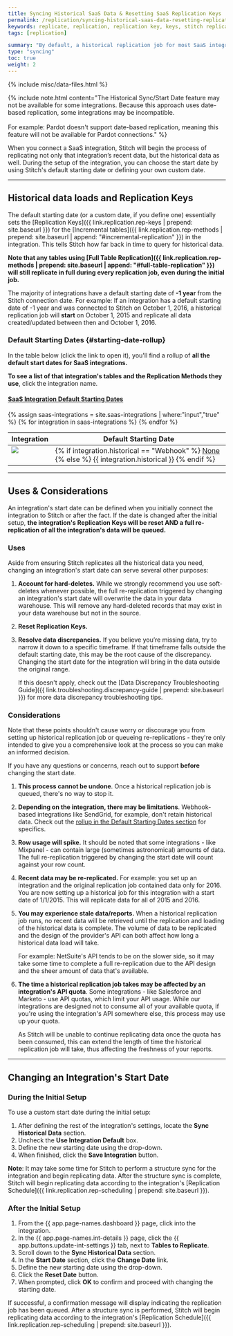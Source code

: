 ```yaml
---
title: Syncing Historical SaaS Data & Resetting SaaS Replication Keys
permalink: /replication/syncing-historical-saas-data-resetting-replication-keys
keywords: replicate, replication, replication key, keys, stitch replicates data, rp, saas, historical data, reset bookmark, reset replication key
tags: [replication]

summary: "By default, a historical replication job for most SaaS integrations will go back one year. While the Start Date setting allows you to define historical data loads, it can also reset an integration's Replication Keys when you need to re-replicate data."
type: "syncing"
toc: true
weight: 2
---
```

{% include misc/data-files.html %}

{% include note.html content="The Historical Sync/Start Date feature may not be available for some integrations. Because this approach uses date-based replication, some integrations may be incompatible.<br><br>
For example: Pardot doesn't support date-based replication, meaning this feature will not be available for Pardot connections." %}

When you connect a SaaS integration, Stitch will begin the process of replicating not only that integration’s recent data, but the historical data as well. During the setup of the integration, you can choose the start date by using Stitch's default starting date or defining your own custom date. 

---

## Historical data loads and Replication Keys

The default starting date (or a custom date, if you define one) essentially sets the [Replication Keys]({{ link.replication.rep-keys | prepend: site.baseurl }}) for the [Incremental tables]({{ link.replication.rep-methods | prepend: site.baseurl | append: "#incremental-replication" }}) in the integration. This tells Stitch how far back in time to query for historical data.

**Note that any tables using [Full Table Replication]({{ link.replication.rep-methods | prepend: site.baseurl | append: "#full-table-replication" }}) will still replicate in full during every replication job, even during the initial job.**

The majority of integrations have a default starting date of **-1 year** from the Stitch connection date. For example: If an integration has a default starting date of -1 year and was connected to Stitch on October 1, 2016, a historical replication job will **start** on October 1, 2015 and replicate all data created/updated between then and October 1, 2016.

### Default Starting Dates {#starting-date-rollup}

In the table below (click the link to open it), you'll find a rollup of **all the default start dates for SaaS integrations.**

**To see a list of that integration's tables and the Replication Methods they use**, click the integration name.

<div class="panel-group" id="accordion">
<div class="panel panel-default">
<div class="panel-heading">
<h4 class="panel-title" id="starting-date-rollup">
<a class="noCrossRef accordion-toggle" data-toggle="collapse" data-parent="#accordion" href="#collapseOne">SaaS Integration Default Starting Dates</a>
</h4>
</div>
<div id="collapseOne" class="panel-collapse collapse noCrossRef">
<div class="panel-body">
<table>
<thead>
<th valign="top" markdown="span">Integration</th>
<th valign="top" markdown="span">Default Starting Date</th>
</thead>
<tbody>
{% assign saas-integrations = site.saas-integrations | where:"input","true" %}
{% for integration in saas-integrations %}
<tr>
<td valign="top">
<a href="{{ integration.url | prepend: site.baseurl | append: "#schema" }}"><img src="{{ integration.icon | prepend: site.baseurl }}"></a>
</td>
<td valign="center">
{% if integration.historical == "Webhook" %}
<a href="#" data-toggle="tooltip" data-original-title="Webhooks typically don't retain historical data due to their real-time nature. See this integration's doc for more info.">None</a>
{% else %}
{{ integration.historical }}
{% endif %}
</td>
</tr>
{% endfor %}
</tbody>
</table>
</div>
</div>
</div>
</div>

--- 

## Uses & Considerations

An integration's start date can be defined when you initially connect the integration to Stitch or after the fact. If the date is changed after the initial setup, **the integration's Replication Keys will be reset AND a full re-replication of all the integration's data will be queued.**

### Uses 

Aside from ensuring Stitch replicates all the historical data you need, changing an integration's start date can serve several other purposes:

1. **Account for hard-deletes.** While we strongly recommend you use soft-deletes whenever possible, the full re-replication triggered by changing an integration's start date will overwrite the data in your data warehouse. This will remove any hard-deleted records that may exist in your data warehouse but not in the source.
2. **Reset Replication Keys.** 
2. **Resolve data discrepancies.** If you believe you’re missing data, try to narrow it down to a specific timeframe. If that timeframe falls outside the default starting date, this may be the root cause of the discrepancy. Changing the start date for the integration will bring in the data outside the original range.

   If this doesn't apply, check out the [Data Discrepancy Troubleshooting Guide]({{ link.troubleshooting.discrepancy-guide | prepend: site.baseurl }}) for more data discrepancy troubleshooting tips.

### Considerations

Note that these points shouldn't cause worry or discourage you from setting up historical replication job or queueing re-replications - they're only intended to give you a comprehensive look at the process so you can make an informed decision.

If you have any questions or concerns, reach out to support **before** changing the start date.

1. **This process cannot be undone**. Once a historical replication job is queued, there's no way to stop it.
2. **Depending on the integration, there may be limitations**. Webhook-based integrations like SendGrid, for example, don't retain historical data. Check out the [rollup in the Default Starting Dates section](#starting-date-rollup) for specifics.
3. **Row usage will spike.** It should be noted that some integrations - like Mixpanel - can contain large (sometimes astronomical) amounts of data. The full re-replication triggered by changing the start date will count against your row count.
4. **Recent data may be re-replicated.** For example: you set up an integration and the original replication job contained data only for 2016. You are now setting up a historical job for this integration with a start date of 1/1/2015. This will replicate data for all of 2015 and 2016.
5. **You may experience stale data/reports.** When a historical replication job runs, no recent data will be retrieved until the replication and loading of the historical data is complete. The volume of data to be replicated and the design of the provider's API can both affect how long a historical data load will take.

   For example: NetSuite's API tends to be on the slower side, so it may take some time to complete a full re-replication due to the API design and the sheer amount of data that's available.
6. **The time a historical replication job takes may be affected by an integration's API quota**. Some integrations - like Salesforce and Marketo - use API quotas, which limit your API usage. While our integrations are designed not to consume all of your available quota, if you're using the integration's API somewhere else, this process may use up your quota.

   As Stitch will be unable to continue replicating data once the quota has been consumed, this can extend the length of time the historical replication job will take, thus affecting the freshness of your reports.

---

## Changing an Integration's Start Date

### During the Initial Setup
To use a custom start date during the initial setup:

1. After defining the rest of the integration's settings, locate the **Sync Historical Data** section.
2. Uncheck the **Use Integration Default** box.
3. Define the new starting date using the drop-down.
4. When finished, click the **Save Integration** button.

**Note**: It may take some time for Stitch to perform a structure sync for the integration and begin replicating data. After the structure sync is complete, Stitch will begin replicating data according to the integration's [Replication Schedule]({{ link.replication.rep-scheduling | prepend: site.baseurl }}).

### After the Initial Setup
1. From the {{ app.page-names.dashboard }} page, click into the integration.
2. In the {{ app.page-names.int-details }} page, click the {{ app.buttons.update-int-settings }} tab, next to **Tables to Replicate**.
3. Scroll down to the **Sync Historical Data** section.
4. In the **Start Date** section, click the **Change Date** link.
5. Define the new starting date using the drop-down.
6. Click the **Reset Date** button.
7. When prompted, click **OK** to confirm and proceed with changing the starting date.

If successful, a confirmation message will display indicating the replication job has been queued. After a structure sync is performed, Stitch will begin replicating data according to the integration's [Replication Schedule]({{ link.replication.rep-scheduling | prepend: site.baseurl }}).